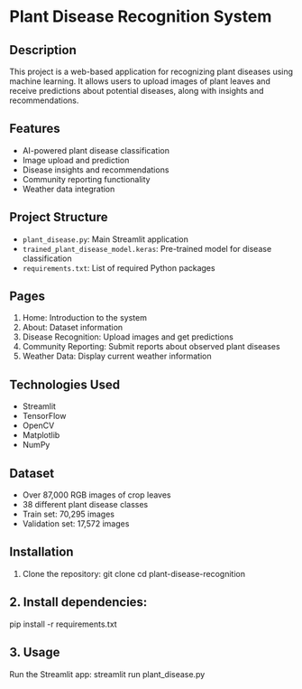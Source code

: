 # Plant Disease Recognition System

## Description
This project is a web-based application for recognizing plant diseases using machine learning. It allows users to upload images of plant leaves and receive predictions about potential diseases, along with insights and recommendations.

## Features
- AI-powered plant disease classification
- Image upload and prediction
- Disease insights and recommendations
- Community reporting functionality
- Weather data integration


## Project Structure
- `plant_disease.py`: Main Streamlit application
- `trained_plant_disease_model.keras`: Pre-trained model for disease classification
- `requirements.txt`: List of required Python packages

## Pages
1. Home: Introduction to the system
2. About: Dataset information
3. Disease Recognition: Upload images and get predictions
4. Community Reporting: Submit reports about observed plant diseases
5. Weather Data: Display current weather information

## Technologies Used
- Streamlit
- TensorFlow
- OpenCV
- Matplotlib
- NumPy

## Dataset
- Over 87,000 RGB images of crop leaves
- 38 different plant disease classes
- Train set: 70,295 images
- Validation set: 17,572 images

## Installation
1. Clone the repository:
git clone <repository-url>
cd plant-disease-recognition

## 2. Install dependencies:
pip install -r requirements.txt

## 3. Usage
Run the Streamlit app:
streamlit run plant_disease.py
